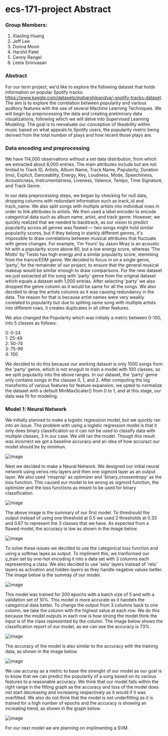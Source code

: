 # ecs-171-project Abstract

### Group Members:
1. Xiaoling Huang
2. Jeff Lee
3. Donna Moon
4. Harshil Patel
5. Cenny Rangel
6. Leela Srinivasan

### Abstract
<Introductory Sentence> For our term project, we'd like to explore the following dataset that holds information on popular Spotify tracks: https://www.kaggle.com/datasets/maharshipandya/-spotify-tracks-dataset. The aim is to explore the correlation between popularity and various auditory features with the use of several Machine Learning Techniques. We will begin by preprocessing the data and creating preliminary data visualizations, following which we will delve into Supervised Learning Modeling. The goal is to reevaluate our conception of likeability within music based on what appeals to Spotify users, the popularity metric being derived from the total number of plays and how recent those plays are. 

### Data encoding and preprocessing
We have 114,000 observations without a set data distribution, from which we extracted about 8,000 entries. The main attributes include but are not limited to Track ID, Artists, Album Name, Track Name, Popularity, Duration (ms), Explicit, Danceablity, Energy, Key, Loudness, Mode, Speechiness, Acousticness, Instrumentalness, Liveness, Valence, Tempo, Time Signature, and Track Genre.

In our data preprocessing steps, we began by checking for null data, dropping columns with redundant information such as track_id and track_name. We also split songs with multiple artists into individual rows in order to link attributes to artists. We then used a label encoder to encode categorical data such as album name, artist, and track genre. However, we quickly realized that we needed to backtrack, as our vision to predict popularity across all genres was flawed — two songs might hold similar popularity scores, but if they belong in starkly different genres, it's impossible to draw correlations between musical attributes that fluctuate with genre changes. For example, ‘I’m Yours’ by Jason Mraz is an acoustic hit with a popularity score above 80, but a low energy score, whereas ‘The Motto’ by Tiesto has high energy and a similar popularity score, stemming from the trance/EDM genre. We decided to focus in on a single genre, ‘party’, for the remainder of our project, to ensure that the general musical makeup would be similar enough to draw comparisons. For the new dataset we just extracted all the song with 'party' genre from the original dataset which equals a dataset with 1,000 entries. After selecting 'party' we also dropped the genre column as it would be same for all the songs. We also decided to drop the artists columns as it was causing redundancy in the data. The reason for that is because artist names were very weakly corelated to popularity but due to spliting same song with multiple artists into different rows, it creates duplicates in all other features.

We also changed the Popularity which was initially a metric between 0-100, into 5 classes as follows:

0: 0-24  
1: 25-49  
2: 50-74  
3: 75-99  
4: 100  

We decided to do this because our working dataset is only 1000 songs from the 'party' genre, which is not enoguh to train a model with 100 classes, so we split popularity into the above ranges. In our dataset, the 'party' genre only contains songs in the classes 0, 1, and 2.  After computing the log transforms of various features for feature expansion, we opted to normalize the dataset with a default MinMaxScaler() from 0 to 1, and at this stage, our data was fit for modeling.
 
### Model 1: Neural Network

We initially planned to make a logistic regression model, but we quickly ran into an issue. The problem with using a logistic regression model is that it only does binary classification so it can not be used to classify data with multiple classes, 3 in our case. We still ran the model. Though this result was incorrect we got a baseline accuracy and an idea of how accuract our model should be by minimun.

![image](https://user-images.githubusercontent.com/91860903/204427015-abedacec-7b46-4dad-ab94-9423e8d3513d.png)


Next we decided to make a Neural Network. We designed our initial neural network using verios relu layers and then one sigmoid layer as an output layer. We also used 'rmsprop' as optimizer and 'binary_crossentropy' as the loss function. This caused our model to be wrong as sigmoid function, the optimizer and the loss functions as meant to be used for binary classification.

![image](https://user-images.githubusercontent.com/91860903/204427530-4382e0b3-2f96-4358-a6ac-55709eda9449.png)

The above image is the summary of our first model. To threshould the output instead of using one threshold at 0.5 we used 2 thresholds at 0.33 and 0.67 to represent the 3 classes that we have. As expected from a flawed model, the accuracy is low as shown in the image below.

![image](https://user-images.githubusercontent.com/91860903/204427963-c4358141-dea0-4cbc-852b-dc15056d714d.png)

To solve these issues we decided to use the categorical loss function and using a softmax layes as output. To impliment this, we tranformed our y_train set by one-hot encoding it into a data set with 3 columns each representing a class. We also decided to use 'selu' layers instead of 'relu' layers as activation and hidden layers as they handle negative values better. The image below is the summay of our model.

![image](https://user-images.githubusercontent.com/91860903/204428513-780fc3c2-e6bb-4fd5-bce7-25ac6045b7b0.png)

This model was trained for 200 epochs with a batch size of 5 and with a validation set of 10%. This model is more accurate as it handels the categorical data better. To change the output from 3 columns back to one column, we take the column with the highest value at each row. We do this because the model outputs in each row is how strong the model think the input is of the class represented by the column. The image below shows the classification report of our model, as we can see the accuracy is 73%.

![image](https://user-images.githubusercontent.com/91860903/204428993-33105d30-acf7-47d0-8862-dc2c77b31ae1.png)

The accuracy of the model is also similar to the accuracy with the training data, as shown in the image below.

![image](https://user-images.githubusercontent.com/91860903/204429281-8a5c2097-e2a0-4773-9dd3-cfa9aee43dc8.png)

We use accuray as a metric to base the strenght of our model as our goel is to know that we can predict the popularity of a song based on its various features to a reasonable accuracy. We think that our model falls within the right range in the fitting graph as the accuracy and loss of the model does not start decreasing and increasing respectively as it would if it was overfitted. We also do not think that the model is not underfitting as it is trained for a high number of epochs and the accuracy is showing an increating trend, as shown in the graph below.

![image](https://user-images.githubusercontent.com/91860903/204429819-3be2dade-e287-48b3-bf58-d97b1b57ddb6.png)

For our next model we are planning on implimenting a SVM.
